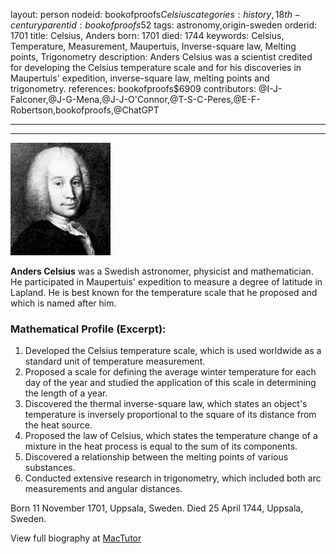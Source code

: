 layout: person
nodeid: bookofproofs$Celsius
categories: history,18th-century
parentid: bookofproofs$52
tags: astronomy,origin-sweden
orderid: 1701
title: Celsius, Anders
born: 1701
died: 1744
keywords: Celsius, Temperature, Measurement, Maupertuis, Inverse-square law, Melting points, Trigonometry
description: Anders Celsius was a scientist credited for developing the Celsius temperature scale and for his discoveries in Maupertuis' expedition, inverse-square law, melting points and trigonometry.
references: bookofproofs$6909
contributors: @I-J-Falconer,@J-G-Mena,@J-J-O'Connor,@T-S-C-Peres,@E-F-Robertson,bookofproofs,@ChatGPT

---



---

![Celsius.jpg](https://github.com/bookofproofs/bookofproofs.github.io/blob/main/_sources/_assets/images/portraits/Celsius.jpg?raw=true)

**Anders Celsius** was a Swedish astronomer, physicist and mathematician. He participated in Maupertuis' expedition to measure a degree of latitude in Lapland. He is best known for the temperature scale that he proposed and which is named after him.

### Mathematical Profile (Excerpt):
1. Developed the Celsius temperature scale, which is used worldwide as a standard unit of temperature measurement.
2. Proposed a scale for defining the average winter temperature for each day of the year and studied the application of this scale in determining the length of a year.
3. Discovered the thermal inverse-square law, which states an object's temperature is inversely proportional to the square of its distance from the heat source.
4. Proposed the law of Celsius, which states the temperature change of a mixture in the heat process is equal to the sum of its components.
5. Discovered a relationship between the melting points of various substances.
6. Conducted extensive research in trigonometry, which included both arc measurements and angular distances.

Born 11 November 1701, Uppsala, Sweden. Died 25 April 1744, Uppsala, Sweden.

View full biography at [MacTutor](https://mathshistory.st-andrews.ac.uk/Biographies/Celsius/)
